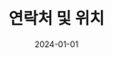 ---
title: 연락처 및 위치
summary: 인숙영과 연락하기. 연락처 정보, 위치 세부사항, 그리고 전북대학교 오시는 길을 안내합니다.
type: landing
date: 2024-01-01
tags:
  - 연락처
  - 위치
  - 전북대학교
  - 전북대
  - JBNU
  - Jeonbuk National University
  - 인숙영
  - SookYoung In
  - 소통
  - 전주
  - 전북특별자치도
searchable: true

sections:
  - block: hero
    content:
      title: "연락처 및 위치"
      text: |
        <div class="justify-text">
        전북대학교 컴퓨터인공지능학부 인숙영과 연락하는 방법과 위치 정보를 안내합니다.
        </div>
    design:
      background:
        gradient_start: '#7c4dff'
        gradient_end: '#651fff'
        text_color_light: true
      spacing:
        padding: ['60px', '0', '60px', '0']

  - block: features
    content:
      title: "연락처 정보"
      items:
        - name: "📧 이메일"
          description: "**isy0110@jbnu.ac.kr**"
          icon: envelope
          icon_pack: fas
        - name: "📍 위치"
          description: "**전북대학교 공과대학**<br>전주시, 전북특별자치도 54896"
          icon: map-marker-alt
          icon_pack: fas
        - name: "🏫 소속"
          description: "**전북대학교(JBNU)**<br>Jeonbuk National University<br>컴퓨터인공지능학부"
          icon: university
          icon_pack: fas
    design:
      columns: '3'
      view: card
      background:
        color: 'white'

  - block: markdown
    content:
      title: "🗺️ 캠퍼스 지도"
      text: |
        <div class="map-container" style="margin: 20px 0; border-radius: 12px; overflow: hidden; box-shadow: 0 8px 25px rgba(124, 77, 255, 0.15);">
          <iframe 
            src="https://www.openstreetmap.org/export/embed.html?bbox=127.1240%2C35.8440%2C127.1340%2C35.8500&layer=mapnik&marker=35.8469%2C127.1295"
            width="100%" 
            height="450" 
            style="border:0;" 
            allowfullscreen="" 
            loading="lazy">
          </iframe>
        </div>
        
    design:
      background:
        color: '#f8f9ff'
      spacing:
        padding: ['40px', '0', '40px', '0']

  - block: features
    content:
      title: "🔗 소셜 미디어"
      items:
        - name: "GitHub"
          description: "프로젝트 및 코드 저장소"
          icon: github
          icon_pack: fab
          link: "https://github.com/abc202313746"
        - name: "Instagram"
          description: "일상 및 학습 기록"
          icon: instagram
          icon_pack: fab
          link: "https://www.instagram.com/insookyoung/"
        - name: "Email"
          description: "직접 연락하기"
          icon: envelope
          icon_pack: fas
          link: "mailto:isy0110@jbnu.ac.kr"
    design:
      columns: '3'
      view: card
      background:
        color: 'white'
---